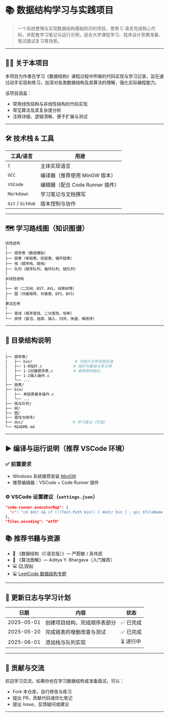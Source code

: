 


# 📚 数据结构学习与实践项目

> 一个系统整理与实现数据结构基础知识的项目，使用 C 语言完成核心代码，并配套学习笔记与运行示例，适合大学课程学习、程序设计竞赛准备、笔试面试复习等场景。

---

## 🧑‍🎓 关于本项目

本项目为作者在学习《数据结构》课程过程中所做的代码实现与学习记录，旨在通过动手实现和练习，加深对各类数据结构及其算法的理解，强化实际编程能力。

该项目涵盖：

- 常用线性结构与非线性结构的代码实现
- 常见算法及其复杂度分析
- 注释详细、逻辑清晰、便于扩展与测试

---

## 🛠 技术栈 & 工具

| 工具/语言 | 用途 |
|-----------|------|
| `C`       | 主体实现语言 |
| `GCC`     | 编译器（推荐使用 MinGW 版本） |
| `VSCode`  | 编辑器（配合 Code Runner 插件） |
| `Markdown` | 学习笔记与文档撰写 |
| `Git` / `GitHub` | 版本控制与协作 |

---

## 🗺️ 学习路线图（知识图谱）

```text
线性结构
│
├── 顺序表（数组模拟）
├── 链表（单链表、双链表、循环链表）
├── 栈（顺序栈、链栈）
├── 队列（顺序队列、循环队列、链队列）
│
非线性结构
│
├── 树（二叉树、BST、AVL、线索树等）
├── 图（邻接矩阵、邻接表、DFS、BFS）
│
算法应用
│
├── 查找（顺序查找、二分查找、哈希）
└── 排序（冒泡、选择、插入、归并、快速、堆排序）
````

---

## 📁 目录结构说明

```bash
.
├── 顺序表/
|   ├── bin/                   # 可执行文件存放目录
│   ├── 1-0指针.c              # 指针与数组关系示例
│   ├── 1-1创建顺序表.c         # 顺序表初始化
│   ├── 1-2插入操作.c
│   └── ...
├── 链表/
├── bin/                   
│   ├── 单链表基本操作.c
│   └── ...
├── 栈与队列/
├── 树/
├── 图/
├── 查找与排序/
├── doc/                      # 学习笔记（可选）
└── README.md
```

---

## ▶️ 编译与运行说明（推荐 VSCode 环境）

### ✅ 前置要求

* Windows 系统推荐安装 [MinGW](https://www.mingw-w64.org/)
* 推荐编辑器：VSCode + Code Runner 插件

### ⚙️ VSCode 设置建议（`settings.json`）

```json
"code-runner.executorMap": {
  "c": "cd $dir && if (!(Test-Path bin)) { mkdir bin } ; gcc $fileName -o bin/$fileNameWithoutExt.exe ; if ($?) { ./bin/$fileNameWithoutExt.exe }"
},
"files.encoding": "utf8"
```

## 📚 推荐书籍与资源

* 📘 《数据结构（C语言版）》— 严蔚敏 / 吴伟民
* 📘 《算法图解》— Aditya Y. Bhargava（入门推荐）
* 💻 [OI Wiki](https://oi-wiki.org/)
* 💻 [LeetCode 数据结构专题](https://leetcode.cn/)

---

## 🧭 更新日志与学习计划

| 日期         | 内容             | 状态     |
| ---------- | -------------- | ------ |
| 2025-05-01 | 创建项目结构，完成顺序表部分 | ✅ 已完成  |
| 2025-05-20 | 完成链表的增删改查与测试   | ✅ 已完成  |
| 2025-06-01 | 添加栈与队列实现       | ⏳ 进行中  |

---

## 🤝 贡献与交流

欢迎学习交流，如果你也在学习数据结构或准备面试，可以：

* Fork 本仓库，自行修改与练习
* 提出 PR，贡献代码或优化笔记
* 提出 Issue，反馈疑问或建议

---

